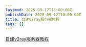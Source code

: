 ```yaml
---
lastmod: 2025-09-17T13:00:00Z
publishDate: 2025-09-12T10:00:00Z
title: 自建v2ray服务器教程
tags: []
---
```


[自建v2ray服务器教程](https://github.com/Alvin9999/new-pac/blob/master/%E8%87%AA%E5%BB%BAv2ray%E6%9C%8D%E5%8A%A1%E5%99%A8%E6%95%99%E7%A8%8B.md)